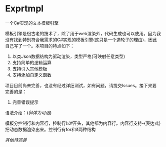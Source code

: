 # Exprtmpl
一个C#实现的文本模板引擎

模板引擎是很古老的技术了，除了用于web渲染外，代码生成也可以使用。因为我没有找到特别符合我需求的C#实现的模板引擎(这只是一个造轮子的理由)，因此自己写了一个。本项目的特点如下：
1. 以类Json数据结构为驱动渲染，类型严格(可映射任意类型)
2. 支持简单的逻辑运算
3. 支持引入其他模板
4. 支持添加自定义函数

项目目前尚未完善，也没有经过详细测试，如有问题，请提交Issues。接下来要完善的是：
1. 完善错误提示

语法介绍：(*斜体为可选*)

模板分控制行和内容行，控制行以#开头，其他都为内容行。内容行支持-{表达式}把动态数据渲染出来。控制行有for和if两种结构

*其他待完善*